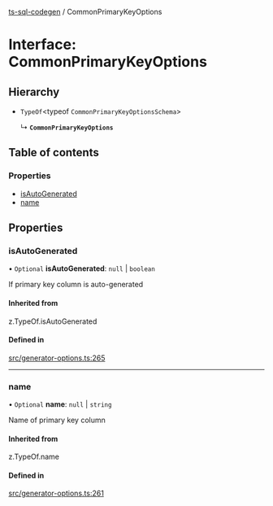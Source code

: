 [ts-sql-codegen](../README.md) / CommonPrimaryKeyOptions

# Interface: CommonPrimaryKeyOptions

## Hierarchy

- `TypeOf`\<typeof `CommonPrimaryKeyOptionsSchema`\>

  ↳ **`CommonPrimaryKeyOptions`**

## Table of contents

### Properties

- [isAutoGenerated](CommonPrimaryKeyOptions.md#isautogenerated)
- [name](CommonPrimaryKeyOptions.md#name)

## Properties

### isAutoGenerated

• `Optional` **isAutoGenerated**: ``null`` \| `boolean`

If primary key column is auto-generated

#### Inherited from

z.TypeOf.isAutoGenerated

#### Defined in

[src/generator-options.ts:265](https://github.com/lorefnon/ts-sql-codegen/blob/1247d8a/src/generator-options.ts#L265)

___

### name

• `Optional` **name**: ``null`` \| `string`

Name of primary key column

#### Inherited from

z.TypeOf.name

#### Defined in

[src/generator-options.ts:261](https://github.com/lorefnon/ts-sql-codegen/blob/1247d8a/src/generator-options.ts#L261)
